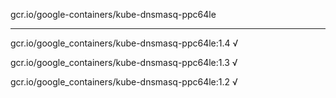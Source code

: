 gcr.io/google-containers/kube-dnsmasq-ppc64le 

----
gcr.io/google_containers/kube-dnsmasq-ppc64le:1.4 √

gcr.io/google_containers/kube-dnsmasq-ppc64le:1.3 √

gcr.io/google_containers/kube-dnsmasq-ppc64le:1.2 √

